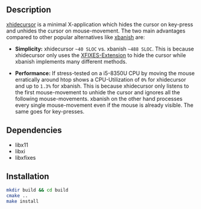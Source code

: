 ## Description

[xhidecursor](https://github.com/astier/xhidecursor) is a minimal X-application which hides the cursor on key-press and unhides the cursor on mouse-movement. The two main advantages compared to other popular alternatives like [xbanish](https://github.com/jcs/xbanish) are:

- **Simplicity:** xhidecursor `~40 SLOC` vs. xbanish `~488 SLOC`. This is because xhidecursor only uses the [XFIXES-Extension](https://cgit.freedesktop.org/xorg/proto/fixesproto/plain/fixesproto.txt) to hide the cursor while xbanish implements many different methods.

- **Performance:** If stress-tested on a i5-8350U CPU by moving the mouse erratically around htop shows a CPU-Utilization of `0%` for xhidecursor and up to `1.3%` for xbanish. This is because xhidecursor only listens to the first mouse-movement to unhide the cursor and ignores all the following mouse-movements. xbanish on the other hand processes every single mouse-movement even if the mouse is already visible. The same goes for key-presses.

## Dependencies

- libx11
- libxi
- libxfixes

## Installation

```sh
mkdir build && cd build
cmake ..
make install
```
